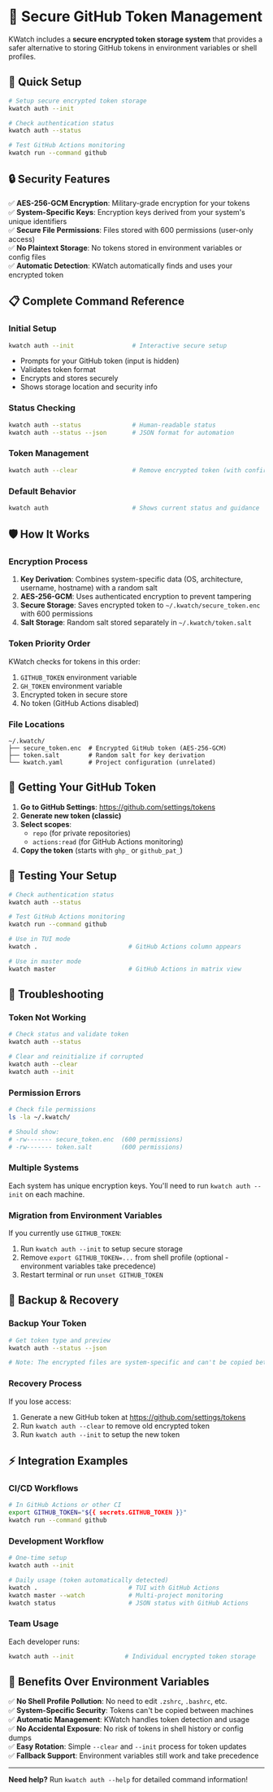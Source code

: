 # 🔐 Secure GitHub Token Management

KWatch includes a **secure encrypted token storage system** that provides a safer alternative to storing GitHub tokens in environment variables or shell profiles.

## 🎯 **Quick Setup**

```bash
# Setup secure encrypted token storage
kwatch auth --init

# Check authentication status
kwatch auth --status

# Test GitHub Actions monitoring
kwatch run --command github
```

## 🔒 **Security Features**

✅ **AES-256-GCM Encryption**: Military-grade encryption for your tokens  
✅ **System-Specific Keys**: Encryption keys derived from your system's unique identifiers  
✅ **Secure File Permissions**: Files stored with 600 permissions (user-only access)  
✅ **No Plaintext Storage**: No tokens stored in environment variables or config files  
✅ **Automatic Detection**: KWatch automatically finds and uses your encrypted token  

## 📋 **Complete Command Reference**

### **Initial Setup**
```bash
kwatch auth --init                # Interactive secure setup
```
- Prompts for your GitHub token (input is hidden)
- Validates token format
- Encrypts and stores securely
- Shows storage location and security info

### **Status Checking**
```bash
kwatch auth --status              # Human-readable status
kwatch auth --status --json       # JSON format for automation
```

### **Token Management**
```bash
kwatch auth --clear               # Remove encrypted token (with confirmation)
```

### **Default Behavior**
```bash
kwatch auth                       # Shows current status and guidance
```

## 🛡️ **How It Works**

### **Encryption Process**
1. **Key Derivation**: Combines system-specific data (OS, architecture, username, hostname) with a random salt
2. **AES-256-GCM**: Uses authenticated encryption to prevent tampering
3. **Secure Storage**: Saves encrypted token to `~/.kwatch/secure_token.enc` with 600 permissions
4. **Salt Storage**: Random salt stored separately in `~/.kwatch/token.salt`

### **Token Priority Order**
KWatch checks for tokens in this order:
1. `GITHUB_TOKEN` environment variable
2. `GH_TOKEN` environment variable  
3. Encrypted token in secure store
4. No token (GitHub Actions disabled)

### **File Locations**
```
~/.kwatch/
├── secure_token.enc  # Encrypted GitHub token (AES-256-GCM)
├── token.salt        # Random salt for key derivation
└── kwatch.yaml       # Project configuration (unrelated)
```

## 🎫 **Getting Your GitHub Token**

1. **Go to GitHub Settings**: https://github.com/settings/tokens
2. **Generate new token (classic)**
3. **Select scopes**:
   - `repo` (for private repositories)  
   - `actions:read` (for GitHub Actions monitoring)
4. **Copy the token** (starts with `ghp_` or `github_pat_`)

## 🧪 **Testing Your Setup**

```bash
# Check authentication status
kwatch auth --status

# Test GitHub Actions monitoring  
kwatch run --command github

# Use in TUI mode
kwatch .                         # GitHub Actions column appears

# Use in master mode
kwatch master                    # GitHub Actions in matrix view
```

## 🚨 **Troubleshooting**

### **Token Not Working**
```bash
# Check status and validate token
kwatch auth --status

# Clear and reinitialize if corrupted
kwatch auth --clear
kwatch auth --init
```

### **Permission Errors**
```bash
# Check file permissions
ls -la ~/.kwatch/

# Should show:
# -rw------- secure_token.enc  (600 permissions)
# -rw------- token.salt        (600 permissions)
```

### **Multiple Systems**
Each system has unique encryption keys. You'll need to run `kwatch auth --init` on each machine.

### **Migration from Environment Variables**
If you currently use `GITHUB_TOKEN`:
1. Run `kwatch auth --init` to setup secure storage
2. Remove `export GITHUB_TOKEN=...` from shell profile (optional - environment variables take precedence)
3. Restart terminal or run `unset GITHUB_TOKEN`

## 🔄 **Backup & Recovery**

### **Backup Your Token**
```bash
# Get token type and preview
kwatch auth --status --json

# Note: The encrypted files are system-specific and can't be copied between machines
```

### **Recovery Process**
If you lose access:
1. Generate a new GitHub token at https://github.com/settings/tokens
2. Run `kwatch auth --clear` to remove old encrypted token
3. Run `kwatch auth --init` to setup the new token

## ⚡ **Integration Examples**

### **CI/CD Workflows**
```bash
# In GitHub Actions or other CI
export GITHUB_TOKEN="${{ secrets.GITHUB_TOKEN }}"
kwatch run --command github
```

### **Development Workflow**
```bash
# One-time setup
kwatch auth --init

# Daily usage (token automatically detected)
kwatch .                         # TUI with GitHub Actions
kwatch master --watch            # Multi-project monitoring
kwatch status                    # JSON status with GitHub Actions
```

### **Team Usage**
Each developer runs:
```bash
kwatch auth --init              # Individual encrypted token storage
```

## 🎉 **Benefits Over Environment Variables**

✅ **No Shell Profile Pollution**: No need to edit `.zshrc`, `.bashrc`, etc.  
✅ **System-Specific Security**: Tokens can't be copied between machines  
✅ **Automatic Management**: KWatch handles token detection and usage  
✅ **No Accidental Exposure**: No risk of tokens in shell history or config dumps  
✅ **Easy Rotation**: Simple `--clear` and `--init` process for token updates  
✅ **Fallback Support**: Environment variables still work and take precedence

---

**Need help?** Run `kwatch auth --help` for detailed command information!